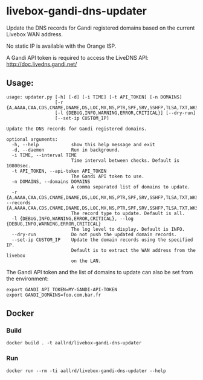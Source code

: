 # livebox-gandi-dns-updater

Update the DNS records for Gandi registered domains based on the current Livebox WAN address.

No static IP is available with the Orange ISP.

A Gandi API token is required to access the LiveDNS API: http://doc.livedns.gandi.net/

## Usage:

    usage: updater.py [-h] [-d] [-i TIME] [-t API_TOKEN] [-n DOMAINS]
                      [-r {A,AAAA,CAA,CDS,CNAME,DNAME,DS,LOC,MX,NS,PTR,SPF,SRV,SSHFP,TLSA,TXT,WKS}]
                      [-l {DEBUG,INFO,WARNING,ERROR,CRITICAL}] [--dry-run]
                      [--set-ip CUSTOM_IP]
    
    Update the DNS records for Gandi registered domains.
    
    optional arguments:
      -h, --help            show this help message and exit
      -d, --daemon          Run in background.
      -i TIME, --interval TIME
                            Time interval between checks. Default is 10800sec.
      -t API_TOKEN, --api-token API_TOKEN
                            The Gandi API token to use.
      -n DOMAINS, --domains DOMAINS
                            A comma separated list of domains to update.
      -r {A,AAAA,CAA,CDS,CNAME,DNAME,DS,LOC,MX,NS,PTR,SPF,SRV,SSHFP,TLSA,TXT,WKS}, --records {A,AAAA,CAA,CDS,CNAME,DNAME,DS,LOC,MX,NS,PTR,SPF,SRV,SSHFP,TLSA,TXT,WKS}
                            The record type to update. Default is all.
      -l {DEBUG,INFO,WARNING,ERROR,CRITICAL}, --log {DEBUG,INFO,WARNING,ERROR,CRITICAL}
                            The log level to display. Default is INFO.
      --dry-run             Do not push the updated domain records.
      --set-ip CUSTOM_IP    Update the domain records using the specified IP.
                            Default is to extract the WAN address from the livebox
                            on the LAN.
                            
The Gandi API token and the list of domains to update can also be set from the environment:

    export GANDI_API_TOKEN=MY-GANDI-API-TOKEN
    export GANDI_DOMAINS=foo.com,bar.fr
    
## Docker

### Build

    docker build . -t aallrd/livebox-gandi-dns-updater
    
### Run

    docker run --rm -ti aallrd/livebox-gandi-dns-updater --help